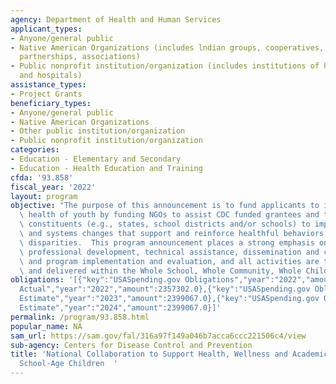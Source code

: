 ```yaml
---
agency: Department of Health and Human Services
applicant_types:
- Anyone/general public
- Native American Organizations (includes lndian groups, cooperatives, corporations,
  partnerships, associations)
- Public nonprofit institution/organization (includes institutions of higher education
  and hospitals)
assistance_types:
- Project Grants
beneficiary_types:
- Anyone/general public
- Native American Organizations
- Other public institution/organization
- Public nonprofit institution/organization
categories:
- Education - Elementary and Secondary
- Education - Health Education and Training
cfda: '93.858'
fiscal_year: '2022'
layout: program
objective: "The purpose of this announcement is to fund applicants to improve the\
  \ health of youth by funding NGOs to assist CDC funded grantees and the organizations\u2019\
  \ constituents (e.g., states, school districts and/or schools) to implement environmental\
  \ and systems changes that support and reinforce healthful behaviors and reduce\
  \ disparities.  This program announcement places a strong emphasis on training and\
  \ professional development, technical assistance, dissemination and communication,\
  \ and program implementation and evaluation, and all activities are to be developed\
  \ and delivered within the Whole School, Whole Community, Whole Child framework. "
obligations: '[{"key":"USASpending.gov Obligations","year":"2022","amount":2146589.15},{"key":"SAM.gov
  Actual","year":"2022","amount":2357302.0},{"key":"USASpending.gov Obligations","year":"2023","amount":2399067.0},{"key":"SAM.gov
  Estimate","year":"2023","amount":2399067.0},{"key":"USASpending.gov Obligations","year":"2024","amount":0.0},{"key":"SAM.gov
  Estimate","year":"2024","amount":2399067.0}]'
permalink: /program/93.858.html
popular_name: NA
sam_url: https://sam.gov/fal/316a97f149a046b7acca6ccc221506c4/view
sub-agency: Centers for Disease Control and Prevention
title: 'National Collaboration to Support Health, Wellness and Academic Success of
  School-Age Children  '
---
```

